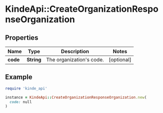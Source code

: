 # KindeApi::CreateOrganizationResponseOrganization

## Properties

| Name | Type | Description | Notes |
| ---- | ---- | ----------- | ----- |
| **code** | **String** | The organization&#39;s code. | [optional] |

## Example

```ruby
require 'kinde_api'

instance = KindeApi::CreateOrganizationResponseOrganization.new(
  code: null
)
```

